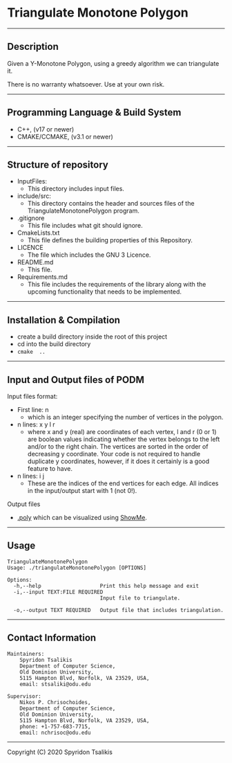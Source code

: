 # Triangulate Monotone Polygon

--------------------------------------------------------------------------------
## Description

Given a Y-Monotone Polygon, using a greedy algorithm we can triangulate it.

There is no warranty whatsoever. Use at your own risk.

--------------------------------------------------------------------------------
## Programming Language & Build System
* C++, (v17 or newer)
* CMAKE/CCMAKE, (v3.1 or newer)

--------------------------------------------------------------------------------
## Structure of repository
*   InputFiles:
    *   This directory includes input files.
*   include/src:
    *   This directory contains the header and sources files of the TriangulateMonotonePolygon program.
*   .gitignore
    *   This file includes what git should ignore.
*   CmakeLists.txt
    *   This file defines the building properties of this Repository.
*   LICENCE
    *   The file which includes the GNU 3 Licence.
*   README.md            
    *   This file.
*   Requirements.md            
    *   This file includes the requirements of the library along with the upcoming functionality that needs to be implemented.

--------------------------------------------------------------------------------
## Installation & Compilation
* create a build directory inside the root of this project
* cd into the build directory
* `cmake  ..`

--------------------------------------------------------------------------------
## Input and Output files of PODM
Input files format:
*   First line: n 
    *   which is an integer specifying the number of vertices in the polygon.
*  n lines: x y l r
    *   where x and y (real) are coordinates of each vertex, l and r (0 or 1) are boolean values indicating
        whether the vertex belongs to the left and/or to the right chain. The vertices are sorted in the order
        of decreasing y coordinate. Your code is not required to handle duplicate y coordinates, however,
        if it does it certainly is a good feature to have.
*   n lines: i j
    *   These are the indices of the end vertices for each edge. All indices in the input/output start with 1
        (not 0!).

Output files
* [.poly](http://www.cs.cmu.edu/~quake/triangle.poly.html) which can be visualized using [ShowMe](http://www.cs.cmu.edu/~quake/showme.html).

--------------------------------------------------------------------------------
## Usage
```
TriangulateMonotonePolygon
Usage: ./triangulateMonotonePolygon [OPTIONS]

Options:
  -h,--help                   Print this help message and exit
  -i,--input TEXT:FILE REQUIRED
                              Input file to triangulate.

  -o,--output TEXT REQUIRED   Output file that includes triangulation.
```

--------------------------------------------------------------------------------
## Contact Information
```
Maintainers:
    Spyridon Tsalikis
    Department of Computer Science,
    Old Dominion University,
    5115 Hampton Blvd, Norfolk, VA 23529, USA,
    email: stsaliki@odu.edu

Supervisor:
    Nikos P. Chrisochoides,
    Department of Computer Science,
    Old Dominion University,
    5115 Hampton Blvd, Norfolk, VA 23529, USA,
    phone: +1-757-683-7715,
    email: nchrisoc@odu.edu
```
--------------------------------------------------------------------------------
Copyright (C) 2020 Spyridon Tsalikis
